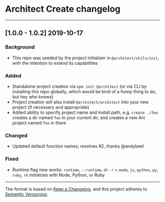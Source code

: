 # Architect Create changelog

---

## [1.0.0 - 1.0.2] 2019-10-17

### Background

- This repo was seeded by the project initializer in `@architect/utils/init`, with the intention to extend its capabilities


### Added

- Standalone project creation via `npm init @architect` (or via CLI by installing this repo globally, which would be kind of a funny thing to do, but hey who knows)
- Project creation will also install `@architect/architect` into your new project (if necessary and appropriate)
- Added ability to specify project name and install path, e.g. `create ./foo` creates a dir named `foo` in your current dir, and creates a new Arc project named `foo` in there


### Changed

- Updated default function names; resolves #2, thanks @andybee!


### Fixed

- Runtime flag now works: `runtime`, `--runtime`, or `-r` + `node`, `js`, `python`, `py`, `ruby`, `rb` initializes with Node, Python, or Ruby

---

The format is based on [Keep a Changelog](https://keepachangelog.com/en/1.0.0/), and this project adheres to [Semantic Versioning](https://semver.org/spec/v2.0.0.html).
